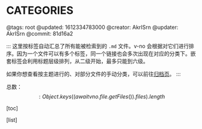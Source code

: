 # CATEGORIES

@tags: root
@updated: 1612334783000
@creator: AkrISrn
@updater: AkrISrn
@commit: 81d16a2

:::
这里按标签自动汇总了所有能被检索到的 `.md` 文件。v-no 会根据[](/zh/docs/sort-list.md "#")对它们进行排序。因为一个文件可以有多个标签，同一个链接也会多次出现在对应的分类下。嵌套标签会利用标题层级排列，从二级开始，最多只能到六级。

如果你想查看按主题进行的、对部分文件的手动分类，可以前往[归档页](/zh/archives.md "#")。
:::

总数：$$: Object.keys((await vno.file.getFiles()).files).length $$

[toc]

[list]
